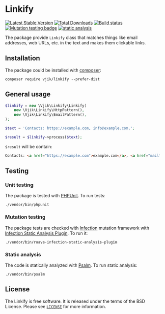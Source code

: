 # Linkify

[![Latest Stable Version](https://poser.pugx.org/vjik/linkify/v/stable.png)](https://packagist.org/packages/vjik/linkify)
[![Total Downloads](https://poser.pugx.org/vjik/linkify/downloads.png)](https://packagist.org/packages/vjik/linkify)
[![Build status](https://github.com/vjik/linkify/workflows/build/badge.svg)](https://github.com/vjik/linkify/actions?query=workflow%3Abuild)
[![Mutation testing badge](https://img.shields.io/endpoint?style=flat&url=https%3A%2F%2Fbadge-api.stryker-mutator.io%2Fgithub.com%2Fvjik%2Flinkify%2Fmaster)](https://dashboard.stryker-mutator.io/reports/github.com/vjik/linkify/master)
[![static analysis](https://github.com/vjik/linkify/workflows/static%20analysis/badge.svg)](https://github.com/vjik/linkify/actions?query=workflow%3A%22static+analysis%22)

The package provide `Linkify` class that matches things like email addresses, web URLs, etc. in the text and makes them clickable links.

## Installation

The package could be installed with [composer](https://getcomposer.org/download/):

```shell
composer require vjik/linkify --prefer-dist
```

## General usage

```php
$linkify = new \Vjik\Linkify\Linkify(
    new \Vjik\Linkify\HttpPattern(),
    new \Vjik\Linkify\EmailPattern(),
); 

$text = 'Contacts: https://example.com, info@example.com.';

$result = $linkify->process($text);
```

`$result` will be contain:

```html
Contacts: <a href="https://example.com">example.com</a>, <a href="mailto:info@example.com">info@example.com</a>.
```

## Testing

### Unit testing

The package is tested with [PHPUnit](https://phpunit.de/). To run tests:

```shell
./vendor/bin/phpunit
```

### Mutation testing

The package tests are checked with [Infection](https://infection.github.io/) mutation framework with
[Infection Static Analysis Plugin](https://github.com/Roave/infection-static-analysis-plugin). To run it:

```shell
./vendor/bin/roave-infection-static-analysis-plugin
```

### Static analysis

The code is statically analyzed with [Psalm](https://psalm.dev/). To run static analysis:

```shell
./vendor/bin/psalm
```

## License

The Linkify is free software. It is released under the terms of the BSD License.
Please see [`LICENSE`](./LICENSE.md) for more information.
